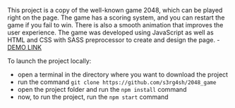 This project is a copy of the well-known game 2048, which can be played right on the page. The game has a scoring system, and you can restart the game if you fail to win. There is also a smooth animation that improves the user experience. The game was developed using JavaScript as well as HTML and CSS with SASS preprocessor to create and design the page.
    - [DEMO LINK](https://s3rg4sh.github.io/2048_game/)

To launch the project locally:
- open a terminal in the directory where you want to download the project
- run the command ```git clone https://github.com/s3rg4sh/2048_game```
- open the project folder and run the ```npm install``` command
- now, to run the project, run the ```npm start``` command
